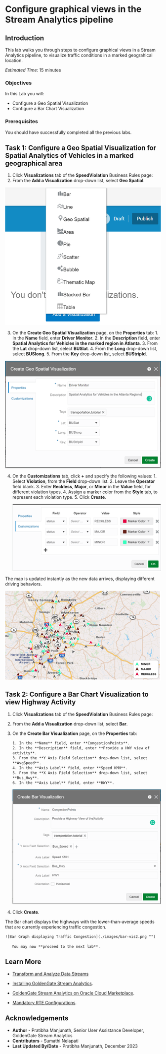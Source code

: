 
# Configure graphical views in the Stream Analytics pipeline

## Introduction

This lab walks you through steps to configure graphical views in a Stream Analytics pipeline, to visualize traffic conditions in a marked geograhical location.


*Estimated Time*: 15 minutes

### Objectives
In this Lab you will:
- Configure a Geo Spatial Visualization
- Configure a Bar Chart Visualization

### Prerequisites
You should have successfully completed all the previous labs.

## **Task 1:** Configure a Geo Spatial Visualization for Spatial Analytics of Vehicles in a marked geographical area
1. Click **Visualizations** tab of the **SpeedViolation** Business Rules page:
2. From the **Add a Visualization** drop-down list, select **Geo Spatial**.

![Geo Spatial Visualization Parameters](./images/add-vis.png "")

3. On the **Create Geo Spatial Visualization** page, on the **Properties** tab:
       1. In the **Name** field, enter **Driver Monitor**.
       2. In the **Description** field, enter **Spatial Analytics for Vehicles in the marked region in Atlanta**.
       3. From the **Lat** drop-down list, select **BUSlat**.
       4. From the **Long** drop-down list, select **BUSlong**.
       5. From the **Key** drop-down list, select **BUStripId**.

 ![Geo Spatial Visualization Parameters](./images/geospa.png "") 

4. On the **Customizations** tab, click **+** and specify the following values:
       1. Select **Violation**, from the **Field** drop-down list.
       2. Leave the **Operator** field blank.
       3. Enter **Reckless**, **Major**, or **Minor** in the **Value** field, for different violation types.
       4. Assign a marker color from the **Style** tab, to represent each violation type.
       5. Click **Create**.

    ![Geo Spatial Visualization Speed Violation Type](./images/gscust.png "")

The map is updated instantly as the new data arrives, displaying different driving behaviors.
    
![Geo Spatial Visualization](./images/cmap.png "")

## **Task 2:** Configure a Bar Chart Visualization to view Highway Activity 

1. Click **Visualizations** tab of the **SpeedViolation** Business Rules page:
2. From the **Add a Visualization** drop-down list, select **Bar**.
3. On the **Create Bar Visualization** page, on the **Properties** tab:

       1. In the **Name** field, enter **CongestionPoints**.
       2. In the **Description** field, enter **Provide a HWY view of activity**.
       3. From the **Y Axis Field Selection** drop-down list, select **AvgSpeed**.
       4. In the **Axis Label** field, enter **Speed KMH**.
       5. From the **X Axis Field Selection** drop-down list, select **Bus_Hwy**.
       6. In the **Axis Label** field, enter **HWY**.

    ![Create Bar Visualization](./images/barvis1.png "")      

4. Click **Create**.
  
 The Bar chart displays the highways with the lower-than-average speeds that are currently experiencing traffic congestion.

    ![Bar Graph displaying Traffic Congestion](./images/bar-vis2.png "")

       You may now **proceed to the next lab**.

## Learn More

* [Transform and Analyze Data Streams](https://docs.oracle.com/en/middleware/fusion-middleware/osa/19.1/using/creating-pipeline-transform-and-analyze-data-streams.html#GUID-9DB9B57A-1095-4557-ACB9-816A696EB121)

* [Installing GoldenGate Stream Analytics](https://docs.oracle.com/en/middleware/fusion-middleware/osa/19.1/using/install-and-upgrade.html#GUID-A687DFF0-728A-4071-947A-F3E90ABF65F6).

* [GoldenGate Stream Analytics on Oracle Cloud Marketplace](https://docs.oracle.com/en/middleware/fusion-middleware/osa/19.1/osamp/getting-started-goldengate-stream-analytics-oci.html#GUID-B488861E-1C43-4177-A1F8-40F8E44754AD).

* [Mandatory RTE Configurations](https://docs.oracle.com/en/middleware/fusion-middleware/osa/19.1/using/configuring-runtime-environment.html#GUID-EB33DDFD-7444-434D-8944-059564A453FD).

## Acknowledgements
* **Author** - Pratibha Manjunath, Senior User Assistance Developer, GoldenGate Stream Analytics
* **Contributors** - Sumathi Nelapati
* **Last Updated By/Date** - Pratibha Manjunath, December 2023